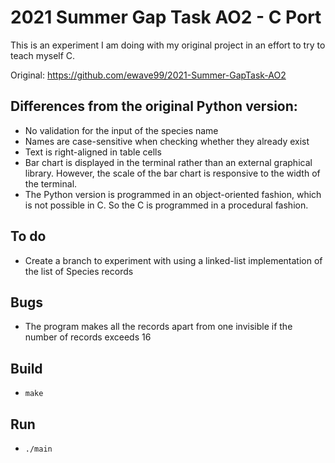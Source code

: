 # 2021 Summer Gap Task AO2 - C Port

This is an experiment I am doing with my original project in an effort to try 
to teach myself C.

Original: <https://github.com/ewave99/2021-Summer-GapTask-AO2>

## Differences from the original Python version:

- No validation for the input of the species name
- Names are case-sensitive when checking whether they already exist
- Text is right-aligned in table cells
- Bar chart is displayed in the terminal rather than an external graphical
  library. However, the scale of the bar chart is responsive to the width of the
  terminal.
- The Python version is programmed in an object-oriented fashion, which is
  not possible in C. So the C is programmed in a procedural fashion.

## To do

- Create a branch to experiment with using a linked-list implementation of the list of Species records

## Bugs

- The program makes all the records apart from one invisible if the number of records exceeds 16

## Build

- `make`

## Run

- `./main`
